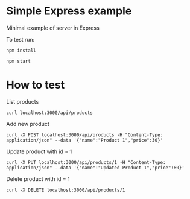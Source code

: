 # Simple Express example

Minimal example of server in Express

To test run:

```
npm install
```

```
npm start
```

# How to test

List products
```
curl localhost:3000/api/products
```

Add new product
```
curl -X POST localhost:3000/api/products -H "Content-Type: application/json" --data '{"name":"Product 1","price":30}'
```

Update product with id = 1
```
curl -X PUT localhost:3000/api/products/1 -H "Content-Type: application/json" --data '{"name":"Updated Product 1","price":60}'
```

Delete product with id = 1
```
curl -X DELETE localhost:3000/api/products/1 
```